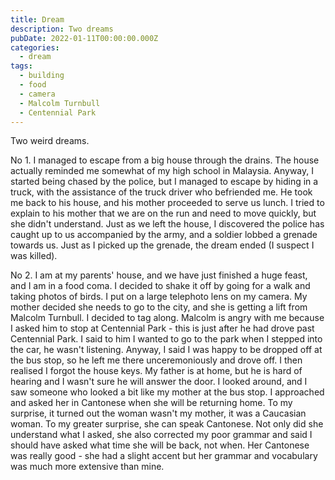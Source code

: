 ```yaml
---
title: Dream
description: Two dreams
pubDate: 2022-01-11T00:00:00.000Z
categories:
  - dream
tags:
  - building
  - food
  - camera
  - Malcolm Turnbull
  - Centennial Park
---
```


Two weird dreams.

No 1. I managed to escape from a big house through the drains. The house actually reminded me somewhat of my high school in Malaysia. Anyway, I started being chased by the police, but I managed to escape by hiding in a truck, with the assistance of the truck driver who befriended me. He took me back to his house, and his mother proceeded to serve us lunch. I tried to explain to his mother that we are on the run and need to move quickly, but she didn't understand. Just as we left the house, I discovered the police has caught up to us accompanied by the army, and a soldier lobbed a grenade towards us. Just as I picked up the grenade, the dream ended (I suspect I was killed).

No 2. I am at my parents' house, and we have just finished a huge feast, and I am in a food coma. I decided to shake it off by going for a walk and taking photos of birds. I put on a large telephoto lens on my camera. My mother decided she needs to go to the city, and she is getting a lift from Malcolm Turnbull. I decided to tag along. Malcolm is angry with me because I asked him to stop at Centennial Park - this is just after he had drove past Centennial Park. I said to him I wanted to go to the park when I stepped into the car, he wasn't listening. Anyway, I said I was happy to be dropped off at the bus stop, so he left me there unceremoniously and drove off. I then realised I forgot the house keys. My father is at home, but he is hard of hearing and I wasn't sure he will answer the door. I looked around, and I saw someone who looked a bit like my mother at the bus stop. I approached and asked her in Cantonese when she will be returning home. To my surprise, it turned out the woman wasn't my mother, it was a Caucasian woman. To my greater surprise, she can speak Cantonese. Not only did she understand what I asked, she also corrected my poor grammar and said I should have asked what time she will be back, not when. Her Cantonese was really good - she had a slight accent but her grammar and vocabulary was much more extensive than mine.
